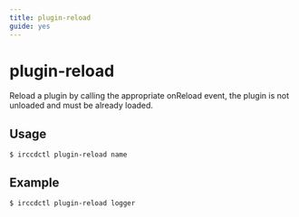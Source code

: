 ```yaml
---
title: plugin-reload
guide: yes
---
```


# plugin-reload

Reload a plugin by calling the appropriate onReload event, the plugin is not unloaded and must be already loaded.

## Usage

````nohighlight
$ irccdctl plugin-reload name
````

## Example

````nohighlight
$ irccdctl plugin-reload logger
````
